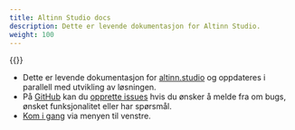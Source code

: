 ```yaml
---
title: Altinn Studio docs
description: Dette er levende dokumentasjon for Altinn Studio.  
weight: 100
---
```


{{<docs-logo>}}

* Dette er levende dokumentasjon for [altinn.studio](https://altinn.studio) og oppdateres i parallell med utvikling av løsningen.
* På [GitHub](https://github.com/altinn/altinn-studio) kan du [opprette issues](https://github.com/Altinn/altinn-studio/issues)
  hvis du ønsker å melde fra om bugs, ønsket funksjonalitet eller har spørsmål.
* [Kom i gang](/guide) via menyen til venstre.